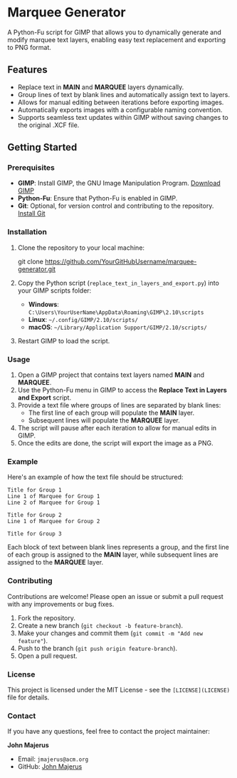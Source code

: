 # Marquee Generator

A Python-Fu script for GIMP that allows you to dynamically generate and modify marquee text layers, enabling easy text replacement and exporting to PNG format.

## Features

- Replace text in **MAIN** and **MARQUEE** layers dynamically.
- Group lines of text by blank lines and automatically assign text to layers.
- Allows for manual editing between iterations before exporting images.
- Automatically exports images with a configurable naming convention.
- Supports seamless text updates within GIMP without saving changes to the original .XCF file.

## Getting Started

### Prerequisites

- **GIMP**: Install GIMP, the GNU Image Manipulation Program. [Download GIMP](https://www.gimp.org/downloads/)
- **Python-Fu**: Ensure that Python-Fu is enabled in GIMP.
- **Git**: Optional, for version control and contributing to the repository. [Install Git](https://git-scm.com/book/en/v2/Getting-Started-Installing-Git)

### Installation

1.  Clone the repository to your local machine:

    git clone https://github.com/YourGitHubUsername/marquee-generator.git
    

2.  Copy the Python script (`replace_text_in_layers_and_export.py`) into your GIMP scripts folder:
    *   **Windows**: `C:\Users\YourUserName\AppData\Roaming\GIMP\2.10\scripts`
    *   **Linux**: `~/.config/GIMP/2.10/scripts/`
    *   **macOS**: `~/Library/Application Support/GIMP/2.10/scripts/`
3.  Restart GIMP to load the script.

### Usage

1.  Open a GIMP project that contains text layers named **MAIN** and **MARQUEE**.
2.  Use the Python-Fu menu in GIMP to access the **Replace Text in Layers and Export** script.
3.  Provide a text file where groups of lines are separated by blank lines:
    *   The first line of each group will populate the **MAIN** layer.
    *   Subsequent lines will populate the **MARQUEE** layer.
4.  The script will pause after each iteration to allow for manual edits in GIMP.
5.  Once the edits are done, the script will export the image as a PNG.

### Example

Here's an example of how the text file should be structured:

    Title for Group 1
    Line 1 of Marquee for Group 1
    Line 2 of Marquee for Group 1
    
    Title for Group 2
    Line 1 of Marquee for Group 2
    
    Title for Group 3
    

Each block of text between blank lines represents a group, and the first line of each group is assigned to the **MAIN** layer, while subsequent lines are assigned to the **MARQUEE** layer.

### Contributing

Contributions are welcome! Please open an issue or submit a pull request with any improvements or bug fixes.

1.  Fork the repository.
2.  Create a new branch (`git checkout -b feature-branch`).
3.  Make your changes and commit them (`git commit -m "Add new feature"`).
4.  Push to the branch (`git push origin feature-branch`).
5.  Open a pull request.

### License

This project is licensed under the MIT License - see the `[LICENSE](LICENSE)` file for details.

### Contact

If you have any questions, feel free to contact the project maintainer:

**John Majerus**

*   Email: `jmajerus@acm.org`
*   GitHub: [John Majerus](https://github.com/jmajerus)
